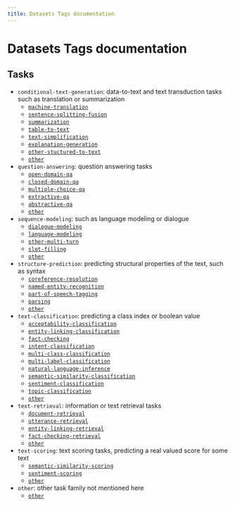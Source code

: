 ```yaml
---
title: Datasets Tags documentation
---
```


<h1 class="no-top-margin">Datasets Tags documentation</h1>


## Tasks

- `conditional-text-generation`: data-to-text and text transduction tasks such as translation or summarization
	- [`machine-translation`](/datasets?filter=task_ids:machine-translation)
	- [`sentence-splitting-fusion`](/datasets?filter=task_ids:sentence-splitting-fusion)
	- [`summarization`](/datasets?filter=task_ids:summarization)
	- [`table-to-text`](/datasets?filter=task_ids:table-to-text)
	- [`text-simplification`](/datasets?filter=task_ids:text-simplification)
	- [`explanation-generation`](/datasets?filter=task_ids:explanation-generation)
	- [`other-stuctured-to-text`](/datasets?filter=task_ids:other-stuctured-to-text)
	- [`other`](/datasets?filter=task_ids:other)
- `question-answering`: question answering tasks
	- [`open-domain-qa`](/datasets?filter=task_ids:open-domain)
	- [`closed-domain-qa`](/datasets?filter=task_ids:closed-domain)
	- [`multiple-choice-qa`](/datasets?filter=task_ids:multiple-choice)
	- [`extractive-qa`](/datasets?filter=task_ids:extractive-qa)
	- [`abstractive-qa`](/datasets?filter=task_ids:abstractive-qa)
	- [`other`](/datasets?filter=task_ids:other)
- `sequence-modeling`: such as language modeling or dialogue
	- [`dialogue-modeling`](/datasets?filter=task_ids:dialogue-modeling)
	- [`language-modeling`](/datasets?filter=task_ids:language-modeling)
	- [`other-multi-turn`](/datasets?filter=task_ids:other-multi-turn)
	- [`slot-filling`](/datasets?filter=task_ids:slot-filling)
	- [`other`](/datasets?filter=task_ids:other)
- `structure-prediction`: predicting structural properties of the text, such as syntax
	- [`coreference-resolution`](/datasets?filter=task_ids:coreference-resolution)
	- [`named-entity-recognition`](/datasets?filter=task_ids:named-entity-recognition)
	- [`part-of-speech-tagging`](/datasets?filter=task_ids:part-of-speech-tagging)
	- [`parsing`](/datasets?filter=task_ids:parsing)
	- [`other`](/datasets?filter=task_ids:other)
- `text-classification`: predicting a class index or boolean value
	- [`acceptability-classification`](/datasets?filter=task_ids:acceptability-classification)
	- [`entity-linking-classification`](/datasets?filter=task_ids:entity-linking-classification)
	- [`fact-checking`](/datasets?filter=task_ids:fact-checking)
	- [`intent-classification`](/datasets?filter=task_ids:intent-classification)
	- [`multi-class-classification`](/datasets?filter=task_ids:multi-class-classification)
	- [`multi-label-classification`](/datasets?filter=task_ids:multi-label-classification)
	- [`natural-language-inference`](/datasets?filter=task_ids:natural-language-inference)
	- [`semantic-similarity-classification`](/datasets?filter=task_ids:semantic-similarity-classification)
	- [`sentiment-classification`](/datasets?filter=task_ids:sentiment-classification)
	- [`topic-classification`](/datasets?filter=task_ids:topic-classification)
	- [`other`](/datasets?filter=task_ids:other)
- `text-retrieval`: information or text retrieval tasks
	- [`document-retrieval`](/datasets?filter=task_ids:document-retrieval)
	- [`utterance-retrieval`](/datasets?filter=task_ids:utterance-retrieval)
	- [`entity-linking-retrieval`](/datasets?filter=task_ids:entity-linking-retrieval)
	- [`fact-checking-retrieval`](/datasets?filter=task_ids:fact-checking-retrieval)
	- [`other`](/datasets?filter=task_ids:other)
- `text-scoring`: text scoring tasks, predicting a real valued score for some text
	- [`semantic-similarity-scoring`](/datasets?filter=task_ids:semantic-similarity-scoring)
	- [`sentiment-scoring`](/datasets?filter=task_ids:sentiment-scoring)
	- [`other`](/datasets?filter=task_ids:other)
- `other`: other task family not mentioned here
	- [`other`](/datasets?filter=task_ids:other)
